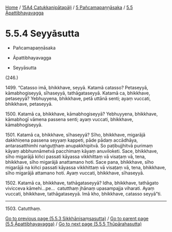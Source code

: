
[Home](/) / [15A4 Catukkanipātapāḷi](../...md) / [5 Pañcamapaṇṇāsaka](...md) / [5.5 Āpattibhayavagga](../15A4/5/5.5.md)

# 5.5.4 Seyyāsutta

* Pañcamapaṇṇāsaka

* Āpattibhayavagga

* Seyyāsutta

(246.)

1499\. “Catasso imā, bhikkhave, seyyā. Katamā catasso? Petaseyyā, kāmabhogiseyyā, sīhaseyyā, tathāgataseyyā. Katamā ca, bhikkhave, petaseyyā? Yebhuyyena, bhikkhave, petā uttānā senti; ayaṃ vuccati, bhikkhave, petaseyyā.

1500\. Katamā ca, bhikkhave, kāmabhogiseyyā? Yebhuyyena, bhikkhave, kāmabhogī vāmena passena senti; ayaṃ vuccati, bhikkhave, kāmabhogiseyyā.

1501\. Katamā ca, bhikkhave, sīhaseyyā? Sīho, bhikkhave, migarājā dakkhiṇena passena seyyaṃ kappeti, pāde pādaṃ accādhāya, antarasatthimhi naṅguṭṭhaṃ anupakkhipitvā. So paṭibujjhitvā purimaṃ kāyaṃ abbhunnāmetvā pacchimaṃ kāyaṃ anuviloketi. Sace, bhikkhave, sīho migarājā kiñci passati kāyassa vikkhittaṃ vā visaṭaṃ vā, tena, bhikkhave, sīho migarājā anattamano hoti. Sace pana, bhikkhave, sīho migarājā na kiñci passati kāyassa vikkhittaṃ vā visaṭaṃ vā, tena, bhikkhave, sīho migarājā attamano hoti. Ayaṃ vuccati, bhikkhave, sīhaseyyā.

1502\. Katamā ca, bhikkhave, tathāgataseyyā? Idha, bhikkhave, tathāgato vivicceva kāmehi…pe…  catutthaṃ jhānaṃ upasampajja viharati. Ayaṃ vuccati, bhikkhave, tathāgataseyyā. Imā kho, bhikkhave, catasso seyyā”ti.

---

1503\. Catutthaṃ.



[Go to previous page (5.5.3 Sikkhānisaṃsasutta)](5.5.3.md) / [Go to parent page (5.5 Āpattibhayavagga)](../15A4/5/5.5.md) / [Go to next page (5.5.5 Thūpārahasutta)](5.5.5.md)


